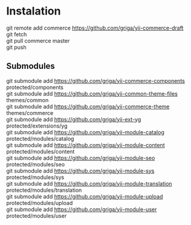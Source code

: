 Instalation
===========
git remote add commerce https://github.com/griga/yii-commerce-draft<br>
git fetch<br>
git pull commerce master<br>
git push<br>

Submodules
----------------
git submodule add https://github.com/griga/yii-commerce-components protected/components<br>
git submodule add https://github.com/griga/yii-common-theme-files themes/common<br>
git submodule add https://github.com/griga/yii-commerce-theme themes/commerce<br>
git submodule add https://github.com/griga/yii-ext-yg protected/extensions/yg<br>
git submodule add https://github.com/griga/yii-module-catalog protected/modules/catalog<br>
git submodule add https://github.com/griga/yii-module-content protected/modules/content<br>
git submodule add https://github.com/griga/yii-module-seo protected/modules/seo<br>
git submodule add https://github.com/griga/yii-module-sys protected/modules/sys<br>
git submodule add https://github.com/griga/yii-module-translation protected/modules/translation<br>
git submodule add https://github.com/griga/yii-module-upload protected/modules/upload<br>
git submodule add https://github.com/griga/yii-module-user protected/modules/user<br>
